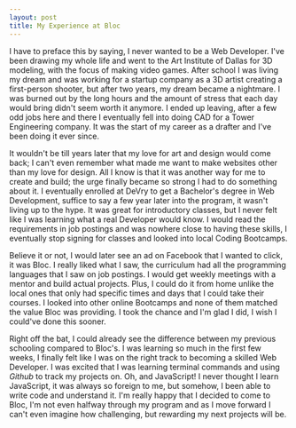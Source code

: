 ```yaml
---
layout: post
title: My Experience at Bloc
---
```


I have to preface this by saying, I never wanted to be a Web Developer. I've been drawing my whole life and went to the Art Institute of Dallas for 3D modeling, with the focus of making video games.  After school I was living my dream and was working for a startup company as a 3D artist creating a first-person shooter, but after two years, my dream became a nightmare.  I was burned out by the long hours and the amount of stress that each day would bring didn't seem worth it anymore.  I ended up leaving, after a few odd jobs here and there I eventually fell into doing CAD for a Tower Engineering company.  It was the start of my career as a drafter and I've been doing it ever since.

It wouldn't be till years later that my love for art and design would come back; I can't even remember what made me want to make websites other than my love for design.  All I know is that it was another way for me to create and build; the urge finally became so strong I had to do something about it. I eventually enrolled at DeVry to get a Bachelor's degree in Web Development, suffice to say a few year later into the program, it wasn't living up to the hype.  It was great for introductory classes, but I never felt like I was learning what a real Developer would know.  I would read the requirements in job postings and was nowhere close to having these skills, I eventually stop signing for classes and looked into local Coding Bootcamps.

Believe it or not, I would later see an ad on Facebook that I wanted to click, it was Bloc.  I really liked what I saw, the curriculum had all the programming languages that I saw on job postings.  I would get weekly meetings with a mentor and build actual projects. Plus, I could do it from home unlike the local ones that only had specific times and days that I could take their courses.  I looked into other online Bootcamps and none of them matched the value Bloc was providing.  I took the chance and I'm glad I did, I wish I could've done this sooner.  

Right off the bat, I could already see the difference between my previous schooling compared to Bloc's.  I was learning so much in the first few weeks, I finally felt like I was on the right track to becoming a skilled Web Developer.  I was excited that I was learning terminal commands and using *Github* to track my projects on. Oh, and JavaScript!  I never thought I learn JavaScript, it was always so foreign to me, but somehow, I been able to write code and understand it.  I'm really happy that I decided to come to Bloc, I'm not even halfway through my program and as I move forward I can't even imagine how challenging, but rewarding my next projects will be.

